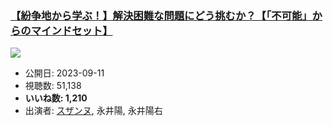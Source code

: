 ### [【紛争地から学ぶ！】解決困難な問題にどう挑むか？【「不可能」からのマインドセット】](https://www.youtube.com/watch?v=IiBf9CdIuzY)
[![](https://img.youtube.com/vi/IiBf9CdIuzY/sddefault.jpg)](https://www.youtube.com/watch?v=IiBf9CdIuzY)
-   公開日: 2023-09-11
-   視聴数: 51,138
-   **いいね数: 1,210**
-   出演者: [スザンヌ](/rehacq_fan/people/スザンヌ "wikilink"), 永井陽, 永井陽右
